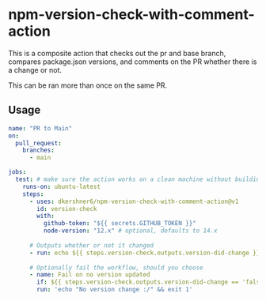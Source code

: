 # npm-version-check-with-comment-action

This is a composite action that checks out the pr and base branch, compares package.json versions, and comments on the PR whether there is a change or not.

This can be ran more than once on the same PR.

## Usage

```yml
name: "PR to Main"
on:
  pull_request:
    branches:
      - main

jobs:
  test: # make sure the action works on a clean machine without building
    runs-on: ubuntu-latest
    steps:
      - uses: dkershner6/npm-version-check-with-comment-action@v1
        id: version-check
        with:
          github-token: "${{ secrets.GITHUB_TOKEN }}"
          node-version: "12.x" # optional, defaults to 14.x
          
      # Outputs whether or not it changed
      - run: echo ${{ steps.version-check.outputs.version-did-change }}
      
      # Optionally fail the workflow, should you choose
      - name: Fail on no version updated
        if: ${{ steps.version-check.outputs.version-did-change == 'false' }}
        run: 'echo "No version change :/" && exit 1'
```
